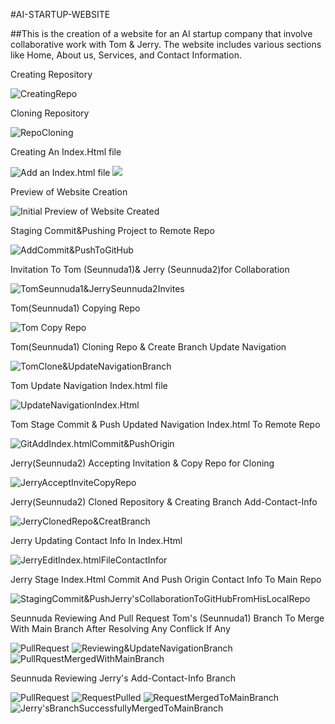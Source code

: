 #AI-STARTUP-WEBSITE

##This is the creation of a website for an AI startup company that involve collaborative work with Tom & Jerry. The website includes various sections like Home, About us, Services, and Contact Information.

Creating Repository

![CreatingRepo](./img/1.CreatingRepo.png)

Cloning Repository

![RepoCloning](./img/2.RepoCloning.png)

Creating An Index.Html file

![Add an Index.html file](./img/3.CreatingIndexHtml.png)
![](./img/4.AddingIndexHtml.png)

Preview of Website Creation

![Initial Preview of Website Created](./img/5.InitialWebCreation.png)

Staging Commit&Pushing Project to Remote Repo

![AddCommit&PushToGitHub](./img/6.ProjectAddCommitPush.png)

Invitation To Tom (Seunnuda1)& Jerry (Seunnuda2)for Collaboration

![TomSeunnuda1&JerrySeunnuda2Invites](./img/7.InvitingCollaborators.png)

Tom(Seunnuda1) Copying Repo

![Tom Copy Repo](./img/8.TomSeunnuda1CopyingRepo.png)

Tom(Seunnuda1) Cloning Repo & Create Branch Update Navigation

![TomClone&UpdateNavigationBranch](./img/9.TomSeunnuda1CloningRepoCreatingBranchUpdateNavigation.png)

Tom Update Navigation Index.html file

![UpdateNavigationIndex.Html](./img/10.TomSeunnuda1UpdatingNavigationIndexHtml.png)

Tom Stage Commit & Push Updated Navigation Index.html To Remote Repo

![GitAddIndex.htmlCommit&PushOrigin](./img/11.TomSeunnuda1UpdatingNavigation&pushingTomBranchToGitHub.png)

Jerry(Seunnuda2) Accepting Invitation & Copy Repo for Cloning

![JerryAcceptInviteCopyRepo](./img/15.JerrySeunnuda2AcceptInvitation&CloneRepo.png)

Jerry(Seunnuda2) Cloned Repository & Creating Branch Add-Contact-Info

![JerryClonedRepo&CreatBranch](./img/16.JerrySeunnuda2ClonedRepoUpdatingContactInfo.png)

Jerry Updating Contact Info In Index.Html

![JerryEditIndex.htmlFileContactInfor](./img/17.JerrySeunnuda2EditingIndexHtml.png)

Jerry Stage Index.Html Commit And Push Origin Contact Info To Main Repo

![StagingCommit&PushJerry'sCollaborationToGitHubFromHisLocalRepo](./img/18.JerrySeunnuda2AddCommitPushOrPublishedToGitHubRepoBranchChangesIndexHtmlContactInfo.png)

Seunnuda Reviewing And Pull Request Tom's (Seunnuda1) Branch To Merge With Main Branch After Resolving Any Conflick If Any

![PullRequest](./img/12.SeunnudaPullRequest.png)
![Reviewing&UpdateNavigationBranch](./img/13.SeunnudaPulling&ReviewingUpdateNavigationByTomSeunnuda1.png)
![PullRquestMergedWithMainBranch](./img/14.SeunnudaMergePRSuccessfully.png)

Seunnuda Reviewing Jerry's Add-Contact-Info Branch

![PullRequest](./img/19.SeunnudaPullingJerrysRequest.png)
![RequestPulled](./img/20.PR.png)
![RequestMergedToMainBranch](./img/21.MergePR.png)
![Jerry'sBranchSuccessfullyMergedToMainBranch](./img/22.BranchMergedSuccessfully.png)